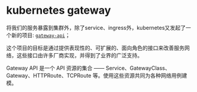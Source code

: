 # kubernetes gateway

将我们的服务暴露到集群外，除了service、ingress外，kubernetes又发起了一个新的项目: [`gateway-api`](https://github.com/kubernetes-sigs/gateway-api)；

这个项目的目标是通过提供表现性的、可扩展的、面向角色的接口来改善服务网络，这些接口由许多厂商实现，并得到了业界的广泛支持。

Gateway API 是一个 API 资源的集合 —— Service、GatewayClass、Gateway、HTTPRoute、TCPRoute 等。使用这些资源共同为各种网络用例建模。



